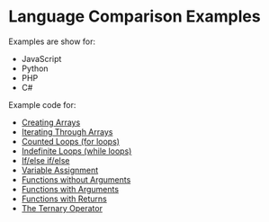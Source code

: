 # Language Comparison Examples

Examples are show for:

- JavaScript
- Python
- PHP
- C\#

Example code for:

- [Creating Arrays](arrays-creating.md)
- [Iterating Through Arrays](arrays-iterating-throgh.md)
- [Counted Loops (for loops)](counted-for-loops.md)
- [Indefinite Loops (while loops)](indefinite-while-loops.md)
- [If/else if/else](if-statements.md)
- [Variable Assignment](variable-assignment.md)
- [Functions without Arguments](functions-with-no-arguments.md)
- [Functions with Arguments](functions-with-arguments.md)
- [Functions with Returns](functions-with-returns.md)
- [The Ternary Operator](ternary-operator.md)
